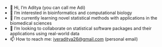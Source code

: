 - 👋 Hi, I’m Aditya (you can call me Adi)
- 👀 I’m interested in bioinformatics and computational biology
- 🌱 I’m currently learning novel statistical methods with applications in the biomedical sciences
- 💞️ I’m looking to collaborate on statistical software packages and their applications using real-world data
- 📫 How to reach me: iyeraditya26@gmail.com (personal email)

<!---
iyeraditya26/iyeraditya26 is a ✨ special ✨ repository because its `README.md` (this file) appears on your GitHub profile.
You can click the Preview link to take a look at your changes.
--->
